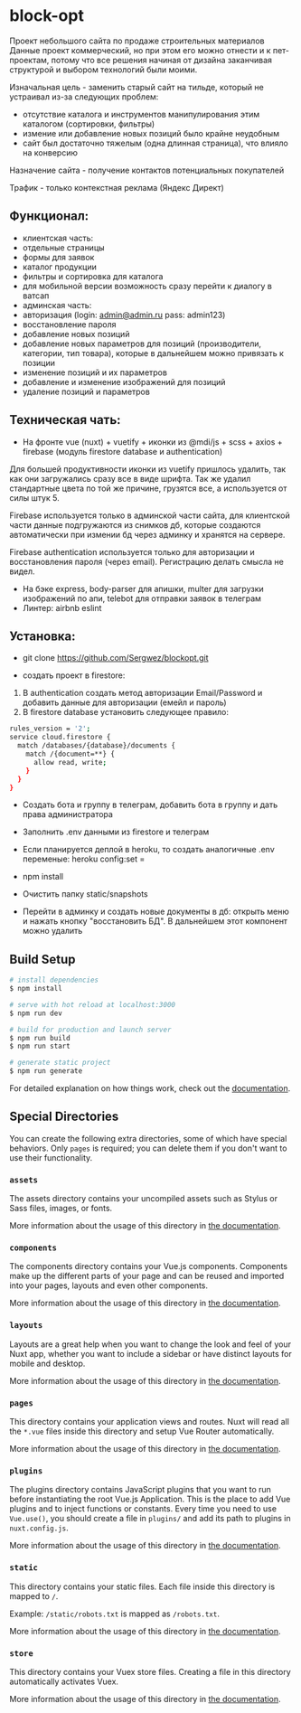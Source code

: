 # block-opt
Проект небольшого сайта по продаже строительных материалов
Данные проект коммерческий, но при этом его можно отнести и к пет-проектам, потому что все решения начиная от дизайна заканчивая структурой и выбором технологий были моими. 

Изначальная цель - заменить старый сайт на тильде, который не устраивал из-за следующих проблем:
- отсутствие каталога и инструментов манипулирования этим каталогом (сортировки, фильтры)
- измение или добавление новых позиций было крайне неудобным
- сайт был достаточно тяжелым (одна длинная страница), что влияло на конверсию

Назначение сайта - получение контактов потенциальных покупателей

Трафик - только контекстная реклама (Яндекс Директ)

## Функционал:
- клиентская часть:
 - отдельные страницы
 - формы для заявок 
 - каталог продукции
 - фильтры и сортировка для каталога
 - для мобильной версии возможность сразу перейти к диалогу в ватсап
- админская часть:
 - авторизация (login: admin@admin.ru pass: admin123)
 - восстановление пароля
 - добавление новых позиций
 - добавление новых параметров для позиций (производители, категории, тип товара), которые в дальнейшем можно привязать к позиции
 - изменение позиций и их параметров
 - добавление и изменение изображений для позиций
 - удаление позиций и параметров

## Техническая чать:
- На фронте vue (nuxt) + vuetify + иконки из @mdi/js + scss + axios + firebase (модуль firestore database и authentication)

Для большей продуктивности иконки из vuetify пришлось удалить, так как они загружались сразу все в виде шрифта. Так же удалил стандартные цвета по той же причине, грузятся все, а используется от силы штук 5.

Firebase используется только в админской части сайта, для клиентской части данные подгружаются из снимков дб, которые создаются автоматически при измении бд через админку и хранятся на сервере.

Firebase authentication используется только для авторизации и восстановления пароля (через email). Регистрацию делать смысла не видел.


- На бэке express, body-parser для апишки, multer для загрузки изображений по апи, telebot для отправки заявок в телеграм
- Линтер: airbnb eslint


## Установка:
- git clone https://github.com/Sergwez/blockopt.git 

- создать проект в firestore:
1. В authentication создать метод авторизации Email/Password и добавить данные для авторизации (емейл и пароль)
2. В firestore database установить следующее правило:
```bash
rules_version = '2';
service cloud.firestore {
  match /databases/{database}/documents {
    match /{document=**} {
      allow read, write;
    }
  }
}
```
- Создать бота и группу в телеграм, добавить бота в группу и дать права администратора

- Заполнить .env данными из firestore и телеграм

- Если планируется деплой в heroku, то создать аналогичные .env переменые: heroku config:set <name>=<value>

- npm install

- Очистить папку static/snapshots

- Перейти в админку и создать новые документы в дб: открыть меню и нажать кнопку "восстановить БД". В дальнейшем этот компонент можно удалить




## Build Setup

```bash
# install dependencies
$ npm install

# serve with hot reload at localhost:3000
$ npm run dev

# build for production and launch server
$ npm run build
$ npm run start

# generate static project
$ npm run generate
```

For detailed explanation on how things work, check out the [documentation](https://nuxtjs.org).

## Special Directories

You can create the following extra directories, some of which have special behaviors. Only `pages` is required; you can delete them if you don't want to use their functionality.

### `assets`

The assets directory contains your uncompiled assets such as Stylus or Sass files, images, or fonts.

More information about the usage of this directory in [the documentation](https://nuxtjs.org/docs/2.x/directory-structure/assets).

### `components`

The components directory contains your Vue.js components. Components make up the different parts of your page and can be reused and imported into your pages, layouts and even other components.

More information about the usage of this directory in [the documentation](https://nuxtjs.org/docs/2.x/directory-structure/components).

### `layouts`

Layouts are a great help when you want to change the look and feel of your Nuxt app, whether you want to include a sidebar or have distinct layouts for mobile and desktop.

More information about the usage of this directory in [the documentation](https://nuxtjs.org/docs/2.x/directory-structure/layouts).


### `pages`

This directory contains your application views and routes. Nuxt will read all the `*.vue` files inside this directory and setup Vue Router automatically.

More information about the usage of this directory in [the documentation](https://nuxtjs.org/docs/2.x/get-started/routing).

### `plugins`

The plugins directory contains JavaScript plugins that you want to run before instantiating the root Vue.js Application. This is the place to add Vue plugins and to inject functions or constants. Every time you need to use `Vue.use()`, you should create a file in `plugins/` and add its path to plugins in `nuxt.config.js`.

More information about the usage of this directory in [the documentation](https://nuxtjs.org/docs/2.x/directory-structure/plugins).

### `static`

This directory contains your static files. Each file inside this directory is mapped to `/`.

Example: `/static/robots.txt` is mapped as `/robots.txt`.

More information about the usage of this directory in [the documentation](https://nuxtjs.org/docs/2.x/directory-structure/static).

### `store`

This directory contains your Vuex store files. Creating a file in this directory automatically activates Vuex.

More information about the usage of this directory in [the documentation](https://nuxtjs.org/docs/2.x/directory-structure/store).
